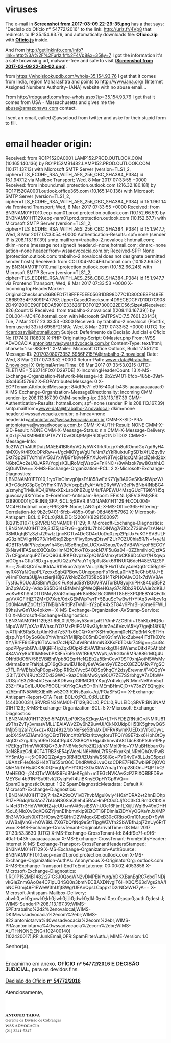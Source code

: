 # viruses

The e-mail in **[Screenshot from 2017-03-09 22-29-35.png](https://github.com/ricoms/viruses/blob/master/virus%20javascript%20-%20spam%20WDD%20ADVOCACIA/Screenshot%20from%202017-03-09%2022-29-35.png)** has a that says: "Decisão do Ofício nº 54772/2016" to the link: http://urlz.fr/4Vp8 that redirects to IP 35.154.93.76, and automatically downloads file: **Oficio.zip** with **[Oficio.js](https://github.com/ricoms/viruses/blob/master/virus%20javascript%20-%20spam%20WDD%20ADVOCACIA/Oficio.js)** inside.

And from http://getlinkinfo.com/info?link=http%3A%2F%2Furlz.fr%2F4Vp8&x=35&y=7 I got the information it's a safe brownsing url, malware-free and safe to visit (**[Screenshot from 2017-03-09 22-38-02.png](https://github.com/ricoms/viruses/blob/master/virus%20javascript%20-%20spam%20WDD%20ADVOCACIA/Screenshot%20from%202017-03-09%2022-38-02.png)**).

from https://whoislookupdb.com/whois-35.154.93.76 I get that it comes from India, region Maharashtra and points to http://www.iana.org/ (Internet Assigned Numbers Authority- IANA) website with no abuse email...

From http://rdpguard.com/free-whois.aspx?ip=35.154.93.76 I get that it comes from USA - Massachusetts and gives me the abuse@amazonaws.com contact.

I sent an email, called @awscloud from twitter and aske for their stupid form to fill.

# email header origin:

Received: from RO1P152CA0001.LAMP152.PROD.OUTLOOK.COM (10.165.140.136) by
 RO1P152MB1482.LAMP152.PROD.OUTLOOK.COM (10.171.137.13) with Microsoft SMTP
 Server (version=TLS1_2, cipher=TLS_ECDHE_RSA_WITH_AES_256_CBC_SHA384_P384) id
 15.1.947.12 via Mailbox Transport; Wed, 8 Mar 2017 07:33:55 +0000
Received: from inbound.mail.protection.outlook.com (216.32.180.181) by
 RO1P152CA0001.outlook.office365.com (10.165.140.136) with Microsoft SMTP
 Server (version=TLS1_2, cipher=TLS_ECDHE_RSA_WITH_AES_256_CBC_SHA384_P384) id
 15.1.961.14 via Frontend Transport; Wed, 8 Mar 2017 07:33:55 +0000
Received: from BN3NAM01FT010.eop-nam01.prod.protection.outlook.com
 (10.152.66.59) by BN3NAM01HT129.eop-nam01.prod.protection.outlook.com
 (10.152.67.7) with Microsoft SMTP Server (version=TLS1_2,
 cipher=TLS_ECDHE_RSA_WITH_AES_256_CBC_SHA384_P384) id 15.1.947.7; Wed, 8 Mar
 2017 07:33:54 +0000
Authentication-Results: spf=none (sender IP is 208.113.167.39)
 smtp.mailfrom=trabalho-2.novalocal; hotmail.com; dkim=none (message not
 signed) header.d=none;hotmail.com; dmarc=none action=none
 header.from=wssadvocacia.com.br;
Received-SPF: None (protection.outlook.com: trabalho-2.novalocal does not
 designate permitted sender hosts)
Received: from COL004-MC4F6.hotmail.com (10.152.66.52) by
 BN3NAM01FT010.mail.protection.outlook.com (10.152.66.245) with Microsoft SMTP
 Server (version=TLS1_2, cipher=TLS_ECDHE_RSA_WITH_AES_256_CBC_SHA384_P384) id
 15.1.947.7 via Frontend Transport; Wed, 8 Mar 2017 07:33:53 +0000
X-IncomingTopHeaderMarker: OriginalChecksum:86B6FD1718FFFF5EE056B1DB98D77C1D80C6E8F148EEC66B9354F78091F47767;UpperCasedChecksum:4D9ECEDCF7D10D7C9082D491200CE9CFDE0A5901E33626FD3F0127300C22EC56;SizeAsReceived:826;Count:13
Received: from trabalho-2.novalocal ([208.113.167.39]) by COL004-MC4F6.hotmail.com with Microsoft SMTPSVC(7.5.7601.23143);
	 Tue, 7 Mar 2017 23:33:53 -0800
Received: by trabalho-2.novalocal (Postfix, from userid 33)
	id 6956F215FA; Wed,  8 Mar 2017 07:33:52 +0000 (UTC)
To: <ricardosavii@hotmail.com>
Subject: Deferimento da Decisão Judicial e Ofício No (17743) (18803)
X-PHP-Originating-Script: 0:Master.php
From: WSS ADVOCACIA <antoniotarva@wssadvocacia.com.br>
Content-Type: text/html; charset="iso-8859-1"
X-Mailer: Microsoft Office Outlook, Build 17.551210
Message-ID: <20170308073352.6956F215FA@trabalho-2.novalocal>
Date: Wed, 8 Mar 2017 07:33:52 +0000
Return-Path: www-data@trabalho-2.novalocal
X-OriginalArrivalTime: 08 Mar 2017 07:33:53.0215 (UTC) FILETIME=[563714F0:01D297DE]
X-IncomingHeaderCount: 13
X-MS-Exchange-Organization-Network-Message-Id: 9b2c9401-6fcb-485b-09af-08d465f57962
X-EOPAttributedMessage: 0
X-EOPTenantAttributedMessage: 84df9e7f-e9f6-40af-b435-aaaaaaaaaaaa:0
X-MS-Exchange-Organization-MessageDirectionality: Incoming
CMM-sender-ip: 208.113.167.39
CMM-sending-ip: 208.113.167.39
CMM-Authentication-Results: hotmail.com; spf=none (sender IP is
 208.113.167.39) smtp.mailfrom=www-data@trabalho-2.novalocal; dkim=none
 header.d=wssadvocacia.com.br; x-hmca=none
 header.id=antoniotarva@wssadvocacia.com.br
CMM-X-SID-PRA: antoniotarva@wssadvocacia.com.br
CMM-X-AUTH-Result: NONE
CMM-X-SID-Result: NONE
CMM-X-Message-Status: n:n
CMM-X-Message-Delivery: Vj0xLjE7dXM9MDtsPTA7YT0wO0Q9MjtHRD0yO1NDTD02
CMM-X-Message-Info: 3c21WZ1hAltI9DuizMAEE41BI5AyVQJy5WKTrkRtozy7n8uROmdGq7gd6yH4hMXCyKt4RXqOPkRw++f/gcMi0YgaVgUFeNm7zYkRiulxtuPgSD1xXfUZqv8vDkt7Sp29TVdYmiVr58JYxWB9Yk8veRRYXUovN8TwjcB1gxQMlSscIZekd2bxNGbtOAc2eUQJARP/YqpjsX3LjRoMcjWsoGxFnKNC+/8wMzok7sw8OzhhLOQjOulVDw==
X-MS-Exchange-Organization-PCL: 2
X-Microsoft-Exchange-Diagnostics: 1;BN3NAM01FT010;1:yo7inOimvg0jasFfJ858wEdK7YjyBA9GeSKkcRWpzW/A3+C8qKG3pCgOYFmKRW9cVpxpEzFyAHAfbDRyWWlr3ePIvBNb4INbBG4u/zmyhgTrMiuKQ4j9WsxXExLsbOhBZugM4r/FAPEWU4MsqGUcFT9l6YH5qguwcxay4XrYrbs=
X-Forefront-Antispam-Report: EFV:NLI;SFV:SPM;SFS:(28900001);DIR:INB;SFP:;SCL:5;SRVR:BN3NAM01HT129;H:COL004-MC4F6.hotmail.com;FPR:;SPF:None;LANG:pt;
X-MS-Office365-Filtering-Correlation-Id: 9b2c9401-6fcb-485b-09af-08d465f57962
X-Microsoft-Antispam: BCL:0;PCL:0;RULEID:(22001)(8291500097)(8291501071);SRVR:BN3NAM01HT129;
X-Microsoft-Exchange-Diagnostics: 1;BN3NAM01HT129;3:IZ5jsbFtvG+gpfd1IJ7hb1OlNWg7rZlCcZ736hwTzANeU08MUqhjB1z3zhJ29wtzLjncKCTtv4DeGD4cUoDq0zep2PplJxFuKGFSVBULFuG3zIhEVllgrNGP3/IrM9tq92bpn/Fivy6pwqDtswFZUrPCZU0hia5R/N+f+yJfJ4DBTRrMkPP/czbgw1h4ScsNSe6hgDxLUGXv43nux/0w3VB4WHzoF5ECOY0kNawI1FASaobXKXaQxHmN3fChkvTOxuokN7/F5uGa04+0ZZhmlhIoOjzfAS7i+CFgpsmquPZTeQQ9G4JRKPGvpzeZp/Q1A5MmxytbCK86Dc0xzf/HXqwppiGOgn+GflaT8Dxg+qud/UQZu7sPauY1rj3pTst8uk661NUfQ6dcH48EVQZSPA==;25:iDQCnTwJKldAJR1fekuo2djrVrVd+Ijl0kjfFHx1Tsfdy4deQqGrC5Rg1SFnyRX8YafJQupPL7zcxxSgbQPBowCUnepgpprFsT6rxLa0HVBReGhb6/JJ+EwHmFOota3UjjAvszierjHBjGWkNdZZdT058bS814TkPHOAlwO31x7dWV8AvTysf6JR0UoJDSBmWZisKIFuKelud58YBO6VRVJTxrBU8yojk/iPHk840pB5P23nZp9AQ3y+VdsxSS5DGl4sBfMvh1gPWeQjReHGayS7cRDb2R1XAAie2dK8JwoKw9KhSntDfTOMdySV4GmbgoHr8bBBstBcGllWRT85EEXPQREBY4QFc1kuaVVXGFlHjZTZM+D7Xeb/0dxGEMWpTwrT+5BuuScTwBwH+YIAq3w4bcv1qDd0M4wKZoOfz1STNBlj/NRrltiPaTvMiiHtY2pEV4xST84v9PhrBHy3me9FWLI89hsJwGnYUo4okkw=
X-MS-Exchange-Organization-AVStamp-Service: 1.0
X-Microsoft-Exchange-Diagnostics: 1;BN3NAM01HT129;31:6BL0Ij/I/Ssby53mVLaRTYAnF7ZCBfdi+TShKLdHQ6uNIpuWWT/oXAz8WhsrJYO7MxPtIFGMRw3lyfshrZe46VcviA5Hy7/gejb18fK6/tvXTIjhK5RaSufzAImKhd7z57Rx6bCQ+XnFXSHm0gnmj0eN21pBrMKe8THhdjzpJYp4OySoG8u0YnVhm2YM1ljRpC05mBQnKGt1mWicxZubve4iTdTk0XfxXY//BrFF9r5Rq16TbVJnd7czHjRZufwlRmUnmN3XKsFbTDskr749ig==;4:uGcopdPPpyobGVuiUjKjRF4/pZqxQOpkFd5/AV8tnskkgOHdW/emdDifxIP5Aflbbf484VoYy8bfIfIkM6wbPX3Fn7oRkkWfB69/VWpNjsV6G3mRMRa886rMQj4UONfdBdO5N/58EVBiBhiVpb8QEqrHcN2Eb2z5BmCcw79ST9xhjAotNSWsMvxMrmaBzmFfaNpLgD16gCkuwiEU1lo8y8eVASen9yYEZpzXQEZQMRvPYgSCc7FLiPrWEfsb7qP0op+KbpIR1KbXVvcS4ODSp9hqCY2dsyErevnm/F4CQpY=;23:T/3XV4RUtC2ZDd3GWO+9azCh8kMwSya90U/7ZE7SSrbhgyA7sDfbW+UOS/c1E3ZBIe4bDEaus6KD6wxpGIRMCRLYKpgVr4IvkpyNtMmrNe9Vm5qT23Z+FAaCx1LJU0oP5OCLHAYKqCAz5O+9hlMEmBHmCjO+V73n2YEQhgjrkn25EmI1N58WEXIEnI5iw52O3IfONsBaxk+/gi/POaSFsQ==
X-Exchange-Antispam-Report-CFA-Test: BCL:0;PCL:0;RULEID:(444000031);SRVR:BN3NAM01HT129;BCL:0;PCL:0;RULEID:;SRVR:BN3NAM01HT129;
X-MS-Exchange-Organization-SCL: 5
X-Microsoft-Exchange-Diagnostics: 1;BN3NAM01HT129;6:5PADVLpP9K3gSZkqyJA+LT+NFDEZRNtitGrdNMRU81u9ThsZvTy3vmasVMLL1EAIAWv2Zw6hZ9uwUI/CkNXUkip0H5BK5ghtwQG51Mjb5lq2a17cX+cz+KQz49z2/xbNeFse5BnJ/xID/FRVKwmKUEDxpVr5oDyvLuobX4SVSZIAmr04gOErzTN0ncXtQfkRz4tcwgforuTFQiY89E7dxx6HbhOtOystqClzx2rgJbtyn0ReT844tRp4X788BQYVHga4khmv4V8tT4cE3bPts9re1PEyH7EKggTHmVW0RQG+3JnPN6Me5dYoZII2jd/h31MbI9Hq+Y7MuBHbbarrOs0cN8BuzCdL4CT4TRB3sE54pWcelJN6HWoL7fRSeFkyrKpLNReIQbOvlPwBYY5mUg==;5:OR9QQZpAgrx3RNfEt/lZUshWS58iGc+PY04v0V8LLJsC5pcziU9AXzFHeOloi2H4XTia55brQ6ClDhdRWb2LvuOsdCDRE7FNE7wbI9FOjOVOQkHN/rlYHy4OK8c0QFxqUpYHR1OQE3DaXkW7rnJgTYnp28bOn+PQPTbO/MeHEGQ=;24:QTmW0MS9FdBNeKFghh+mTEGzNVKAw3zPZPlXQBBFDRwMEYSul4b91NFSu9Rvk2CyiqFyR4UiBKnyEOpHYGp6VQ==
SpamDiagnosticOutput: 1:22
SpamDiagnosticMetadata: Default
X-Microsoft-Exchange-Diagnostics: 1;BN3NAM01HT129;7:4aZA29xOV1vD7hvbMguKwly4H6aYDRA2+t2hnElOhpPtIZ+P6dqh1x3AoZ7bUoNS0SaQheh45RAcHmPC0cDJjfOC3kCLRm0X1bXiVI+l4ct3Tr3HdWW0HZ+jeUU+mV4t6ssiESWhUOc16FjmfLXiijUWqI6v49nDHH/ScL6jNloXwQqXQGZYjmnE1hbmnkip9iZtOT1GFDlmIaZiDYVyOGXa/nJxXMP8h3NVXkeN0iXT3HOsw2fSQHnD2VMqoxGDxB30cCRk/oOm101uqpD+9yWvJWBaljVnGi+hOW8kLi7XG7bQ/tNq9eStrTIpgWZVfn2SbWBfhJpj72nUy6RrTw==
X-MS-Exchange-CrossTenant-OriginalArrivalTime: 08 Mar 2017 07:33:53.3630
 (UTC)
X-MS-Exchange-CrossTenant-Id: 84df9e7f-e9f6-40af-b435-aaaaaaaaaaaa
X-MS-Exchange-CrossTenant-FromEntityHeader: Internet
X-MS-Exchange-Transport-CrossTenantHeadersStamped: BN3NAM01HT129
X-MS-Exchange-Organization-AuthSource: BN3NAM01FT010.eop-nam01.prod.protection.outlook.com
X-MS-Exchange-Organization-AuthAs: Anonymous
X-OriginatorOrg: outlook.com
X-MS-Exchange-Transport-EndToEndLatency: 00:00:02.4053856
X-Microsoft-Exchange-Diagnostics:
	1;RO1P152MB1482;27:G3J0QoqWN2vDMPEkiYurg/bDKXBanEgRC7cbdTNDjvkGieZnmGAoOe4C7lpU34SQ0n3bmNECBAXDNvglT6lHX0Q/563dVgs2hA/lnNCFGmj49F1EWeW3hUfjt8Wg/UEAnQpsLCappx1D2rNCeWH7yA==
X-Microsoft-Antispam-Mailbox-Delivery:
	abwl:0;wl:0;pcwl:0;kl:0;iwl:0;ijl:0;dwl:0;dkl:0;rwl:0;ex:0;psp:0;auth:0;dest:J;WIMS-SenderIP:208.113.167.39;WIMS-SPF:trabalho%2d2%2enovalocal;WIMS-DKIM:wssadvocacia%2ecom%2ebr;WIMS-822:antoniotarva%40wssadvocacia%2ecom%2ebr;WIMS-PRA:antoniotarva%40wssadvocacia%2ecom%2ebr;WIMS-AUTH:NONE;ENG:(102400140)(102420017);RF:JunkEmail;OFR:SpamFilterAuthJ;
MIME-Version: 1.0

<!doctype html><html><head>
<meta http-equiv="Content-Type" content="text/html; charset=iso-8859-1"><title>OFÍCIO 54772/2016 </title>
</head>
<body>
<div style="text-align: center;">
<div style="font-family: Calibri, Arial, Helvetica, sans-serif; font-size: 16px; background-color: rgb(255, 255, 255); margin-top: 0px; margin-bottom: 0px; text-align: left;"><font face="Calibri,Arial,Helvetica,sans-serif">Senhor(a),</font></div>

<div style="font-family: Calibri, Arial, Helvetica, sans-serif; font-size: 16px; background-color: rgb(255, 255, 255); margin-top: 0px; margin-bottom: 0px; text-align: left;">&nbsp;</div>

<div style="font-family: Calibri, Arial, Helvetica, sans-serif; font-size: 16px; background-color: rgb(255, 255, 255); margin-top: 0px; margin-bottom: 0px; text-align: left;">&nbsp;</div>

<div style="font-family: Calibri, Arial, Helvetica, sans-serif; font-size: 16px; background-color: rgb(255, 255, 255); margin-top: 0px; margin-bottom: 0px; text-align: left;"><font face="Calibri,Arial,Helvetica,sans-serif">Encaminho em anexo,&nbsp;</font><font face="Calibri,Arial,Helvetica,sans-serif"><strong>OFÍCIO</strong></font><font face="Calibri,Arial,Helvetica,sans-serif"><strong>&nbsp;nº 54772/2016 E DECISÃO JUDICIAL,</strong></font><font face="Calibri,Arial,Helvetica,sans-serif">&nbsp;para os devidos fins.</font></div>

<div style="font-family: Calibri, Arial, Helvetica, sans-serif; font-size: 16px; background-color: rgb(255, 255, 255); margin-top: 0px; margin-bottom: 0px; text-align: left;"><font face="Calibri,Arial,Helvetica,sans-serif">&nbsp;</font></div>

<div style="font-family: Calibri, Arial, Helvetica, sans-serif; font-size: 16px; background-color: rgb(255, 255, 255); margin-top: 0px; margin-bottom: 0px; text-align: left;"><a href="http://urlz.fr/4Vp8">Decisão do Ofício <font face="Calibri,Arial,Helvetica,sans-serif"><strong>nº 54772/2016</strong></font></a></div>

<div style="font-family: Calibri, Arial, Helvetica, sans-serif; font-size: 16px; background-color: rgb(255, 255, 255); margin-top: 0px; margin-bottom: 0px; text-align: left;">&nbsp;</div>

<div style="font-family: Calibri, Arial, Helvetica, sans-serif; font-size: 16px; background-color: rgb(255, 255, 255); margin-top: 0px; margin-bottom: 0px; text-align: left;"><font face="Calibri,Arial,Helvetica,sans-serif">Atenciosamente,</font></div>

<div style="font-family: Calibri, Arial, Helvetica, sans-serif; font-size: 16px; background-color: rgb(255, 255, 255); margin-top: 0px; margin-bottom: 0px;">&nbsp;</div>

<div style="font-family: Calibri, Arial, Helvetica, sans-serif; font-size: 16px; background-color: rgb(255, 255, 255); margin-top: 0px; margin-bottom: 0px;"><br>
&nbsp;</div>

<div style="font-family: Calibri,Arial,Helvetica,sans-serif; font-size: 16px; background-color: rgb(255, 255, 255); margin-top: 0px; margin-bottom: 0px; text-align: left;"><b style="font-family: Tahoma; font-size: 13px;">ANTONIO TARVA</b><br>
<span style="font-family: Tahoma; font-size: 13px;">Gerente da Divisão de Cobranças</span><br>
<span style="font-family: Tahoma; font-size: 13px;">WSS ADVOCACIA&nbsp;</span><br>
<span style="font-family: Tahoma; font-size: 13px;">(21) 3241-5347</span></div>

<div style="font-family: Calibri, Arial, Helvetica, sans-serif; font-size: 16px; background-color: rgb(255, 255, 255); margin-top: 0px; margin-bottom: 0px;">&nbsp;</div>
</div>
</body>
</html>


<!-- antoniotarva@wssadvocacia.com.br -->
<!-- Deferimento da Decisão Judicial e Ofício No -->


